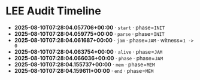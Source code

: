 # LEE Audit Timeline

- **2025-08-10T07:28:04.057706+00:00** · `start` · phase=`INIT`
- **2025-08-10T07:28:04.059775+00:00** · `parse` · phase=`INIT`
- **2025-08-10T07:28:04.061687+00:00** · `jam` · phase=`JAM` · witness=`1 -> 0`
- **2025-08-10T07:28:04.063754+00:00** · `alive` · phase=`JAM`
- **2025-08-10T07:28:04.066036+00:00** · `phase` · phase=`JAM`
- **2025-08-10T07:28:04.155737+00:00** · `mem` · phase=`MEM`
- **2025-08-10T07:28:04.159611+00:00** · `end` · phase=`MEM`